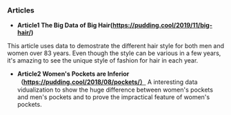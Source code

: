 ### Articles
* **Article1 The Big Data of Big Hair(https://pudding.cool/2019/11/big-hair/)**

This article uses data to demostrate the different hair style for both men and women over 83 years. Even though the style can be various in a few years, it's amazing to see the unique style of fashion for hair in each year.

* **Article2 Women's Pockets are Inferior（https://pudding.cool/2018/08/pockets/）**
A interesting data vidualization to show the huge difference between women's pockets and men's pockets and to prove the impractical feature of women's pockets.
